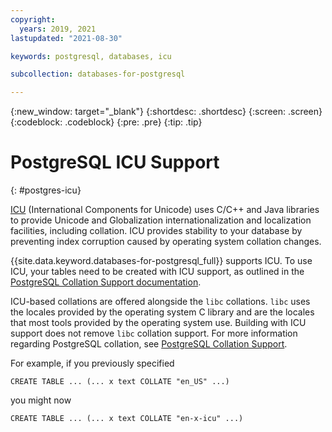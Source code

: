 ```yaml
---
copyright:
  years: 2019, 2021
lastupdated: "2021-08-30"

keywords: postgresql, databases, icu

subcollection: databases-for-postgresql

---
```


{:new_window: target="_blank"}
{:shortdesc: .shortdesc}
{:screen: .screen}
{:codeblock: .codeblock}
{:pre: .pre}
{:tip: .tip}

# PostgreSQL ICU Support
{: #postgres-icu}

[ICU](http://site.icu-project.org/) (International Components for Unicode) uses C/C++ and Java libraries to provide Unicode and Globalization internationalization and localization facilities, including collation. ICU provides stability to your database by preventing index corruption caused by operating system collation changes. 

{{site.data.keyword.databases-for-postgresql_full}} supports ICU. To use ICU, your tables need to be created with ICU support, as outlined in the [PostgreSQL Collation Support documentation](http://www.postgresql.org/docs/10/static/collation.html). 

ICU-based collations are offered alongside the `libc` collations. `libc` uses the locales provided by the operating system C library and are the locales that most tools provided by the operating system use. Building with ICU support does not remove `libc` collation support. For more information regarding PostgreSQL collation, see [PostgreSQL Collation Support](https://www.postgresql.org/docs/12/collation.html). 

For example, if you previously specified 

`CREATE TABLE ... (... x text COLLATE "en_US" ...)`

you might now 

`CREATE TABLE ... (... x text COLLATE "en-x-icu" ...)`
